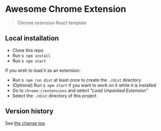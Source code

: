 # Awesome Chrome Extension

> Chrome extension React template

## Local installation

- Clone this repo
- Run `$ npm install`
- Run `$ npm start`

If you wish to load it as an extension:

- Run `$ npm run dist` at least once to create the `./dist` directory
- (Optional) Run `$ npm start` if you want to work on it while it is installed
- Go to `chrome://extensions` and select _"Load Unpacked Extension"_
- Select the `./dist` directory of this project


## Version history

See [the change log](CHANGELOG.md).